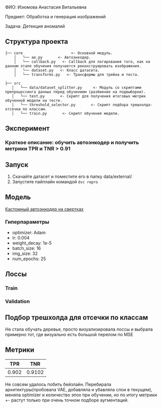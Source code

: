 ФИО: Изюмова Анастасия Витальевна

Предмет: Обработка и генерация изображений

Задача: Детекция аномалий

## Структура проекта
```
├── core                      <- Основной модуль.
    │   └── ae.py       <- Автоэнкодер.
    │   └── callback.py   <- Callback для логирования того, как на данном этапе обучения получается реконструировать изображения.
    │   └── dataset.py   <- Класс датасета.
    │   └── transforms.py   <- Трансформы для трейна и теста.
    
├── src
   │   └── data/dataset_splitter.py     <- Модуль со скриптами препроцессинга данных перед обучением (разбиение на подвыборки).
   │   └── test.py       <- Скрипт для получения итоговых метрик обученной модели на тесте.
   │   └── threshold_selector.py       <- Скрипт подбора трешхолда-отсечки по классам.
   │   └── train.py       <- Скрипт обучения модели.
```

## Эксперимент
### Краткое описание: обучить автоэнкодер и получить метрики TPR и TNR > 0.91

## Запуск
1. Скачайте датасет и поместите его в папку data/external/
2. Запустите пайплайн командой ```dvc repro```

## Модель
[Кастомный автоэнкодер на свертках](core/ae.py)

### Гиперпараметры
- optimizer: Adam
- lr: 0.004
- weight_decay: 1e-5
- batch_size: 16
- img_size: 32
- num_epochs: 25

## Лоссы
### Train
### Validation

## Подбор трешхолда для отсечки по классам
Не стала обучать деревья, просто визуализировала лоссы и выбрала примерно тот, где визуально есть большой перелом по MSE

## Метрики
| TPR | TNR|
|---|---|
|0.902|0.9102|

Не совсем удалось побить бейзлайн. Перебирала архитектуры(пробовала VAE, добавляла и убавляла слои в текущем), меняла optimizer и количество эпох при обучении, но по итогу метрики +- растут только при очень точном подборе аугментаций.


